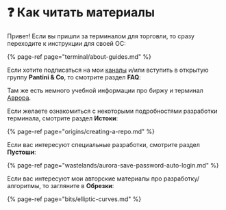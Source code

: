 # ❓ Как читать материалы

Привет! Если вы пришли за терминалом для торговли, то сразу переходите к инструкции для своей ОС:

{% page-ref page="terminal/about-guides.md" %}

Если хотите подписаться на мои [каналы](https://t.me/lair_of_john) и/или вступить в открытую группу **Pantini & Co**, то смотрите раздел **FAQ**:

Там же есть немного учебной информации про биржу и терминал [Аврора](faq/aurora.md).

Если желаете ознакомиться с некоторыми подробностями разработки терминала, смотрите раздел **Истоки**:

{% page-ref page="origins/creating-a-repo.md" %}

Если вас интересуют специальные разработки, смотрите раздел **Пустоши**:

{% page-ref page="wastelands/aurora-save-password-auto-login.md" %}

Если вас интересуют мои авторские материалы про разработку/алгоритмы, то загляните в **Обрезки**:

{% page-ref page="bits/elliptic-curves.md" %}



#### 

